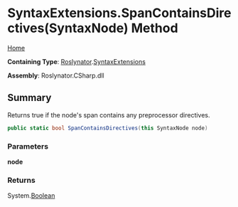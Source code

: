 # SyntaxExtensions\.SpanContainsDirectives\(SyntaxNode\) Method

[Home](../../../README.md)

**Containing Type**: [Roslynator](../../README.md)\.[SyntaxExtensions](../README.md)

**Assembly**: Roslynator\.CSharp\.dll

## Summary

Returns true if the node's span contains any preprocessor directives\.

```csharp
public static bool SpanContainsDirectives(this SyntaxNode node)
```

### Parameters

**node**



### Returns

System\.[Boolean](https://docs.microsoft.com/en-us/dotnet/api/system.boolean)

